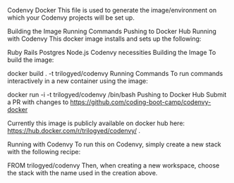 Codenvy Docker
This file is used to generate the image/environment on which your Codenvy projects will be set up.

Building the Image
Running Commands
Pushing to Docker Hub
Running with Codenvy
This docker image installs and sets up the following:

Ruby
Rails
Postgres
Node.js
Codenvy necessities
Building the Image
To build the image:

docker build . -t trilogyed/codenvy
Running Commands
To run commands interactively in a new container using the image:

docker run -i -t trilogyed/codenvy /bin/bash
Pushing to Docker Hub
Submit a PR with changes to https://github.com/coding-boot-camp/codenvy-docker

Currently this image is publicly available on docker hub here: https://hub.docker.com/r/trilogyed/codenvy/ .

Running with Codenvy
To run this on Codenvy, simply create a new stack with the following recipe:

FROM trilogyed/codenvy
Then, when creating a new workspace, choose the stack with the name used in the creation above.
